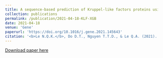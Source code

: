 ```yaml
---
title: A sequence-based prediction of Kruppel-like factors proteins using XGBoost and optimized features
collection: publications
permalink: /publication/2021-04-18-KLF-XGB
date: 2021-04-18
venue: 'Gene'
paperurl: 'https://doi.org/10.1016/j.gene.2021.145643'
citation: '<b>Le N.Q.K.</b>, Do D.T., Nguyen T.T.D., & Le Q.A. (2021). A sequence-based prediction of Kruppel-like factors proteins using XGBoost and optimized features. <i>Gene</i>, 787, 145643.'
---
```


[Download paper here](https://doi.org/10.1016/j.gene.2021.145643)
